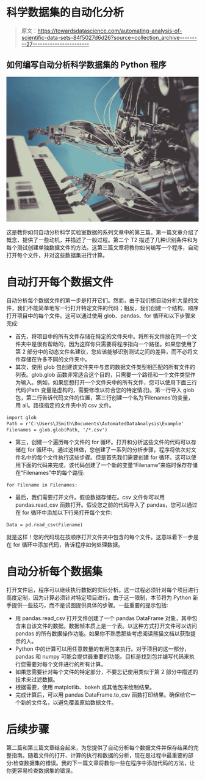# 科学数据集的自动化分析

> 原文：<https://towardsdatascience.com/automating-analysis-of-scientific-data-sets-84f5027d6d26?source=collection_archive---------27----------------------->

## 如何编写自动分析科学数据集的 Python 程序

![](img/daaf1457b571d4f92f0ea524e92432fd.png)

这是教你如何自动分析科学实验室数据的系列文章中的第三篇。第一篇文章介绍了概念，提供了一些动机，并描述了一般过程。第二个 T2 描述了几种识别条件和为每个测试创建单独数据文件的方法。这第三篇文章将教你如何编写一个程序，自动打开每个文件，并对这些数据集进行计算。

# 自动打开每个数据文件

自动分析每个数据文件的第一步是打开它们。然而，由于我们想自动分析大量的文件，我们不能简单地写一行打开特定文件的代码；相反，我们创建一个结构，顺序打开项目中的每个文件。这可以通过使用 glob、pandas、for 循环和以下步骤来完成:

*   首先，将项目中的所有文件存储在特定的文件夹中。将所有文件放在同一个文件夹中是很有帮助的，因为这样你只需要将程序指向一个路径。如果您使用了第 2 部分中的动态文件名建议，您应该能够识别测试之间的差异，而不必将文件存储在许多不同的文件夹中。
*   其次，使用 glob 包创建该文件夹中与您的数据文件类型相匹配的所有文件的列表。glob.glob 函数非常适合这个目的，只需要一个路径和一个文件类型作为输入。例如，如果您想打开一个文件夹中的所有文件，您可以使用下面三行代码(Path 变量是虚构的，需要修改以符合您的特定情况)。第一行导入 glob 包，第二行告诉代码文件的位置，第三行创建一个名为‘Filenames’的变量，用 all。路径指定的文件夹中的 csv 文件。

```
import glob
Path = r'C:\Users\JSmith\Documents\AutomatedDataAnalysis\Example'
Filenames = glob.glob(Path, '/*.csv')
```

*   第三，创建一个遍历每个文件的 for 循环。打开和分析这些文件的代码可以存储在 for 循环中。通过这样做，您创建了一系列的分析步骤，程序将依次对文件名中的每个文件执行这些步骤。但是首先我们需要创建 for 循环。这可以使用下面的代码来完成，该代码创建了一个新的变量“Filename”来临时保存存储在“Filenames”中的每个路径:

```
for Filename in Filenames:
```

*   最后，我们需要打开文件。假设数据存储在。csv 文件你可以用 pandas.read_csv 函数打开。假设您之前的代码导入了 pandas，您可以通过在 for 循环中添加以下行来打开每个文件:

```
Data = pd.read_csv(Filename)
```

就是这样！您的代码现在按顺序打开文件夹中包含的每个文件。这意味着下一步是在 for 循环中添加代码，告诉程序如何处理数据。

# 自动分析每个数据集

打开文件后，程序可以继续执行数据的实际分析。这一过程必须针对每个项目进行高度定制，因为计算必须针对特定项目进行。由于这一限制，本节将为 Python 新手提供一些技巧，而不是试图提供具体的步骤。一些重要的提示包括:

*   用 pandas.read_csv 打开文件创建了一个 pandas DataFrame 对象，其中包含来自该文件的数据。数据帧本质上是一个表。以这种方式打开文件可以访问 pandas 的所有数据操作功能。如果你不熟悉那些考虑阅读熊猫文档以获取提示的人。
*   Python 中的计算可以用任意数量的有用包来执行。对于项目的这一部分，pandas 和 numpy 可能会提供最重要的功能。目标是找到包并编写代码来执行您需要对每个文件进行的所有计算。
*   如果您需要针对每个文件的特定部分，不要忘记使用类似于第 2 部分中描述的技术来过滤数据。
*   根据需要，使用 matplotlib、bokeh 或其他包来绘制结果。
*   完成计算后，可以用 pandas DataFrame.to_csv 函数打印结果。确保给它一个新的文件名，以避免覆盖原始数据文件。

# 后续步骤

第二篇和第三篇文章结合起来，为您提供了自动分析每个数据文件并保存结果的完整指南。随着文件的打开、计算的执行和数据的分析，现在是过程中最重要的部分:检查数据集的错误。我的下一篇文章将教你一些在程序中添加代码的方法，让你更容易检查数据集的错误。